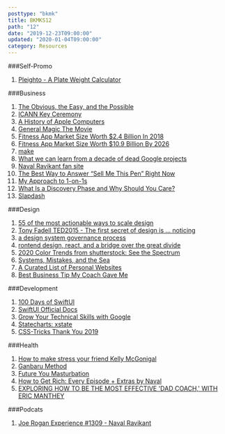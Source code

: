 ```yaml
---
posttype: "bkmk"
title: BKMKS12
path: "12"
date: "2019-12-23T09:00:00"
updated: "2020-01-04T09:00:00"
category: Resources
---
```


###Self-Promo
1. [Pleighto - A Plate Weight Calculator](https://pleighto.com)

###Business
1. [The Obvious, the Easy, and the Possible](https://m.signalvnoise.com/the-obvious-the-easy-and-the-possible/)
1. [ICANN Key Ceremony](https://www.youtube.com/watch?v=b9j-sfP9GUU)
1. [A History of Apple Computers](https://www.thoughtco.com/the-history-of-apple-computers-1991454)
1. [General Magic The Movie](https://www.generalmagicthemovie.com/)
1. [Fitness App Market Size Worth $2.4 Billion In 2018](https://www.grandviewresearch.com/industry-analysis/fitness-app-market)
1. [Fitness App Market Size Worth $10.9 Billion By 2026](https://www.prnewswire.com/news-releases/fitness-app-market-size-worth-10-9-billion-by-2026--cagr-21-1-grand-view-research-inc-300910138.html)
1. [make](https://makebook.io/)
1. [What we can learn from a decade of dead Google projects](https://www.theverge.com/2019/12/12/21012505/google-decade-failed-projects-discontinued-wave-glass-daydream-vr)
1. [Naval Ravikant fan site](https://theangelphilosopher.com/)
1. [The Best Way to Answer “Sell Me This Pen” Right Now](https://www.yesware.com/blog/sell-me-this-pen/)
1. [My Approach to 1-on-1s](https://marcorogers.com/blog/my-approach-to-1-on-1s)
1. [What Is a Discovery Phase and Why Should You Care?](https://boagworld.com/digital-strategy/discovery-phase/)
1. [Slapdash](https://slapdash.com/)

###Design
1. [55 of the most actionable ways to scale design](https://www.abstract.com/blog/55-ways-to-scale-design/)
1. [Tony Fadell TED2015 - The first secret of design is ... noticing](https://www.ted.com/talks/tony_fadell_the_first_secret_of_design_is_noticing)
1. [a design system governance process](https://bradfrost.com/blog/post/a-design-system-governance-process/)
1. [rontend design, react, and a bridge over the great divide](https://bradfrost.com/blog/post/frontend-design-react-and-a-bridge-over-the-great-divide/)
1. [2020 Color Trends from shutterstock: See the Spectrum](https://www.shutterstock.com/blog/trends/2020-color-trends)
1. [Systems, Mistakes, and the Sea](https://www.robinrendle.com/essays/systems-mistakes-and-the-sea)
1. [A Curated List of Personal Websites](https://www.notion.so/A-curated-list-of-personal-website-inspiration-2019-65270708af6541d2a60cc109999f41cf?v=9db8ec3ac6f44f3490db272b2c3ade5d)
1. [Best Business Tip My Coach Gave Me](https://www.youtube.com/watch?v=CbQNwT7FsVg)

###Development
1. [100 Days of SwiftUI](https://www.hackingwithswift.com/100/swiftui)
1. [SwiftUI Official Docs](https://developer.apple.com/documentation/swiftui)
1. [Grow Your Technical Skills with Google](https://techdevguide.withgoogle.com/)
1. [Statecharts: xstate](https://xstate.js.org/viz/)
1. [CSS-Tricks Thank You 2019](https://css-tricks.com/thank-you-2019-edition/)

###Health
1. [How to make stress your friend Kelly McGonigal](https://www.youtube.com/watch?v=RcGyVTAoXEU)
1. [Ganbaru Method](https://ganbarumethod.com/)
1. [Future You Masturbation](https://www.howitactuallyworks.com/archives/future_you_masturbation.html)
1. [How to Get Rich: Every Episode + Extras by Naval](https://overcast.fm/+Q4m7_Q2Tg?ck_subscriber_id=683166618)
1. [EXPLORING HOW TO BE THE MOST EFFECTIVE 'DAD COACH,' WITH ERIC MANTHEY](https://www.fitdadfitness.com/blog/2019/8/21/ep-115-exploring-how-to-be-the-most-effective-dad-coach-with-eric-manthey)

###Podcats
1. [Joe Rogan Experience #1309 - Naval Ravikant](https://www.youtube.com/watch?v=3qHkcs3kG44)

